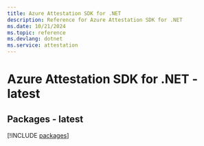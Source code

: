 ```yaml
---
title: Azure Attestation SDK for .NET
description: Reference for Azure Attestation SDK for .NET
ms.date: 10/21/2024
ms.topic: reference
ms.devlang: dotnet
ms.service: attestation
---
```

# Azure Attestation SDK for .NET - latest
## Packages - latest
[!INCLUDE [packages](attestation-index.md)]